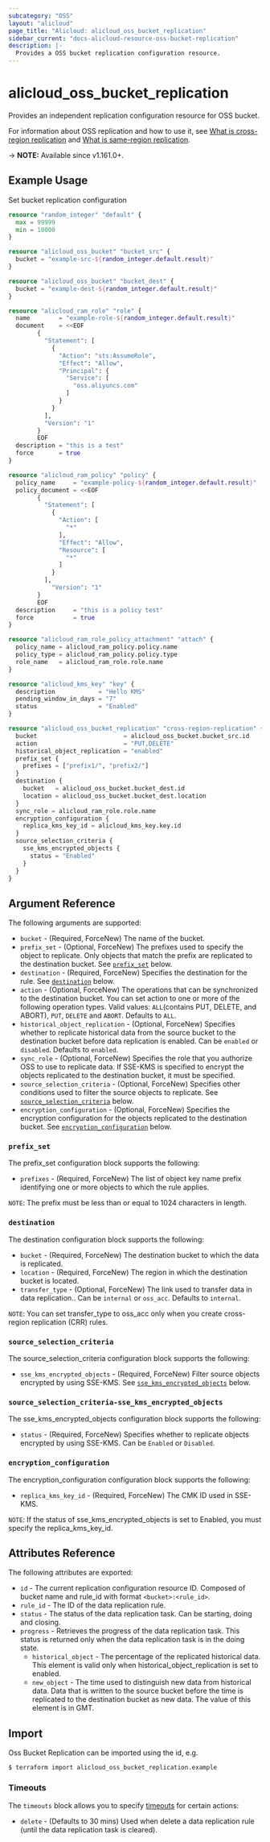 ```yaml
---
subcategory: "OSS"
layout: "alicloud"
page_title: "Alicloud: alicloud_oss_bucket_replication"
sidebar_current: "docs-alicloud-resource-oss-bucket-replication"
description: |-
  Provides a OSS bucket replication configuration resource.
---
```


# alicloud\_oss\_bucket\_replication

Provides an independent replication configuration resource for OSS bucket.

For information about OSS replication and how to use it, see [What is cross-region replication](https://www.alibabacloud.com/help/doc-detail/31864.html) and [What is same-region replication](https://www.alibabacloud.com/help/doc-detail/254865.html).

-> **NOTE:** Available since v1.161.0+.

## Example Usage

Set bucket replication configuration

```terraform
resource "random_integer" "default" {
  max = 99999
  min = 10000
}

resource "alicloud_oss_bucket" "bucket_src" {
  bucket = "example-src-${random_integer.default.result}"
}

resource "alicloud_oss_bucket" "bucket_dest" {
  bucket = "example-dest-${random_integer.default.result}"
}

resource "alicloud_ram_role" "role" {
  name        = "example-role-${random_integer.default.result}"
  document    = <<EOF
		{
		  "Statement": [
			{
			  "Action": "sts:AssumeRole",
			  "Effect": "Allow",
			  "Principal": {
				"Service": [
				  "oss.aliyuncs.com"
				]
			  }
			}
		  ],
		  "Version": "1"
		}
	  	EOF
  description = "this is a test"
  force       = true
}

resource "alicloud_ram_policy" "policy" {
  policy_name     = "example-policy-${random_integer.default.result}"
  policy_document = <<EOF
		{
		  "Statement": [
			{
			  "Action": [
				"*"
			  ],
			  "Effect": "Allow",
			  "Resource": [
				"*"
			  ]
			}
		  ],
			"Version": "1"
		}
		EOF
  description     = "this is a policy test"
  force           = true
}

resource "alicloud_ram_role_policy_attachment" "attach" {
  policy_name = alicloud_ram_policy.policy.name
  policy_type = alicloud_ram_policy.policy.type
  role_name   = alicloud_ram_role.role.name
}

resource "alicloud_kms_key" "key" {
  description            = "Hello KMS"
  pending_window_in_days = "7"
  status                 = "Enabled"
}

resource "alicloud_oss_bucket_replication" "cross-region-replication" {
  bucket                        = alicloud_oss_bucket.bucket_src.id
  action                        = "PUT,DELETE"
  historical_object_replication = "enabled"
  prefix_set {
    prefixes = ["prefix1/", "prefix2/"]
  }
  destination {
    bucket   = alicloud_oss_bucket.bucket_dest.id
    location = alicloud_oss_bucket.bucket_dest.location
  }
  sync_role = alicloud_ram_role.role.name
  encryption_configuration {
    replica_kms_key_id = alicloud_kms_key.key.id
  }
  source_selection_criteria {
    sse_kms_encrypted_objects {
      status = "Enabled"
    }
  }
}
```

## Argument Reference

The following arguments are supported:

* `bucket` - (Required, ForceNew) The name of the bucket.
* `prefix_set` - (Optional, ForceNew) The prefixes used to specify the object to replicate. Only objects that match the prefix are replicated to the destination bucket. See [`prefix_set`](#prefix_set) below.
* `destination` - (Required, ForceNew) Specifies the destination for the rule. See [`destination`](#destination) below.
* `action` - (Optional, ForceNew) The operations that can be synchronized to the destination bucket. You can set action to one or more of the following operation types. Valid values: `ALL`(contains PUT, DELETE, and ABORT), `PUT`, `DELETE` and `ABORT`. Defaults to `ALL`.    
* `historical_object_replication` - (Optional, ForceNew) Specifies whether to replicate historical data from the source bucket to the destination bucket before data replication is enabled. Can be `enabled` or `disabled`. Defaults to `enabled`.
* `sync_role` - (Optional, ForceNew) Specifies the role that you authorize OSS to use to replicate data. If SSE-KMS is specified to encrypt the objects replicated to the destination bucket, it must be specified.
* `source_selection_criteria` - (Optional, ForceNew) Specifies other conditions used to filter the source objects to replicate. See [`source_selection_criteria`](#source_selection_criteria) below.
* `encryption_configuration` - (Optional, ForceNew) Specifies the encryption configuration for the objects replicated to the destination bucket. See [`encryption_configuration`](#encryption_configuration) below.


### `prefix_set`

The prefix_set configuration block supports the following:

* `prefixes` - (Required, ForceNew) The list of object key name prefix identifying one or more objects to which the rule applies.

`NOTE`: The prefix must be less than or equal to 1024 characters in length.

### `destination`

The destination configuration block supports the following:

* `bucket` - (Required, ForceNew) The destination bucket to which the data is replicated.
* `location` - (Required, ForceNew) The region in which the destination bucket is located.
* `transfer_type` - (Optional, ForceNew) The link used to transfer data in data replication.. Can be `internal` or `oss_acc`. Defaults to `internal`.

`NOTE`: You can set transfer_type to oss_acc only when you create cross-region replication (CRR) rules.

### `source_selection_criteria`

The source_selection_criteria configuration block supports the following:

* `sse_kms_encrypted_objects` - (Required, ForceNew) Filter source objects encrypted by using SSE-KMS. See [`sse_kms_encrypted_objects`](#source_selection_criteria-sse_kms_encrypted_objects) below.

### `source_selection_criteria-sse_kms_encrypted_objects`

The sse_kms_encrypted_objects configuration block supports the following:

* `status` - (Required, ForceNew) Specifies whether to replicate objects encrypted by using SSE-KMS. Can be `Enabled` or `Disabled`.

### `encryption_configuration`

The encryption_configuration configuration block supports the following:

* `replica_kms_key_id` - (Required, ForceNew) The CMK ID used in SSE-KMS.

`NOTE`: If the status of sse_kms_encrypted_objects is set to Enabled, you must specify the replica_kms_key_id.

## Attributes Reference

The following attributes are exported:

* `id` - The current replication configuration resource ID. Composed of bucket name and rule_id with format `<bucket>:<rule_id>`.
* `rule_id` - The ID of the data replication rule.
* `status` - The status of the data replication task. Can be starting, doing and closing.
* `progress` - Retrieves the progress of the data replication task. This status is returned only when the data replication task is in the doing state.
    * `historical_object` - The percentage of the replicated historical data. This element is valid only when historical_object_replication is set to enabled.
    * `new_object` - The time used to distinguish new data from historical data. Data that is written to the source bucket before the time is replicated to the destination bucket as new data. The value of this element is in GMT.

## Import

Oss Bucket Replication can be imported using the id, e.g.

```shell
$ terraform import alicloud_oss_bucket_replication.example
```

### Timeouts

The `timeouts` block allows you to specify [timeouts](https://www.terraform.io/docs/configuration-0-11/resources.html#timeouts) for certain actions:

* `delete` - (Defaults to 30 mins) Used when delete a data replication rule (until the data replication task is cleared). 

